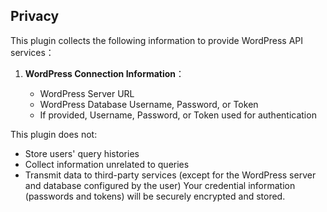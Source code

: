 ## Privacy


This plugin collects the following information to provide WordPress API services：

1. **WordPress Connection Information**：

   - WordPress Server URL
   - WordPress Database Username, Password, or Token
   - If provided, Username, Password, or Token used for authentication


This plugin does not:

- Store users' query histories
- Collect information unrelated to queries
- Transmit data to third-party services (except for the WordPress server and database configured by the user)
Your credential information (passwords and tokens) will be securely encrypted and stored.
